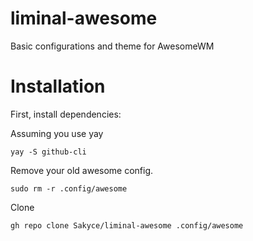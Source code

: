 # liminal-awesome
Basic configurations and theme for AwesomeWM 

# Installation

First, install dependencies:

Assuming you use yay
```
yay -S github-cli
```

Remove your old awesome config.
```
sudo rm -r .config/awesome
```

Clone  
```
gh repo clone Sakyce/liminal-awesome .config/awesome
```